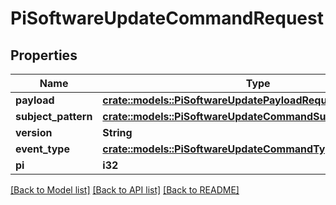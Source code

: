 # PiSoftwareUpdateCommandRequest

## Properties

Name | Type | Description | Notes
------------ | ------------- | ------------- | -------------
**payload** | [**crate::models::PiSoftwareUpdatePayloadRequest**](PiSoftwareUpdatePayloadRequest.md) |  | 
**subject_pattern** | [**crate::models::PiSoftwareUpdateCommandSubjectPatternEnum**](PiSoftwareUpdateCommandSubjectPatternEnum.md) |  | 
**version** | **String** |  | 
**event_type** | [**crate::models::PiSoftwareUpdateCommandType**](PiSoftwareUpdateCommandType.md) |  | 
**pi** | **i32** |  | 

[[Back to Model list]](../README.md#documentation-for-models) [[Back to API list]](../README.md#documentation-for-api-endpoints) [[Back to README]](../README.md)


